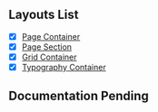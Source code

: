 ## Layouts List

- [x] [Page Container](./PageContainer.tsx)
- [x] [Page Section](./PageSection.tsx)
- [x] [Grid Container](./GridContainer.tsx)
- [x] [Typography Container](./TypographyContainer.tsx)

## Documentation Pending
